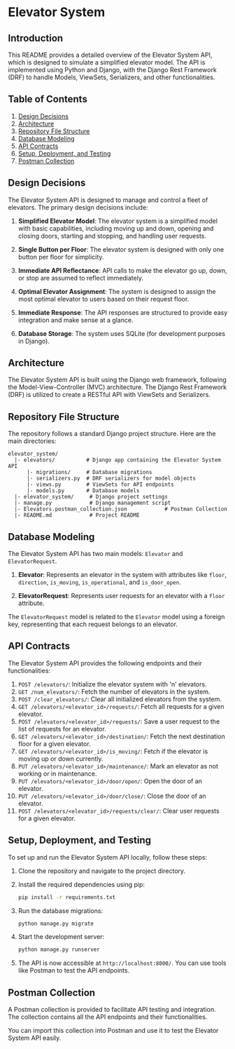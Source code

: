 # Elevator System

## Introduction

This README provides a detailed overview of the Elevator System API, which is designed to simulate a simplified elevator model. The API is implemented using Python and Django, with the Django Rest Framework (DRF) to handle Models, ViewSets, Serializers, and other functionalities.

## Table of Contents

1. [Design Decisions](#design-decisions)
2. [Architecture](#architecture)
3. [Repository File Structure](#repository-file-structure)
4. [Database Modeling](#database-modeling)
5. [API Contracts](#api-contracts)
6. [Setup, Deployment, and Testing](#setup-deployment-and-testing)
7. [Postman Collection](#postman-collection)

## Design Decisions

The Elevator System API is designed to manage and control a fleet of elevators. The primary design decisions include:

1. **Simplified Elevator Model**: The elevator system is a simplified model with basic capabilities, including moving up and down, opening and closing doors, starting and stopping, and handling user requests.

2. **Single Button per Floor**: The elevator system is designed with only one button per floor for simplicity.

3. **Immediate API Reflectance**: API calls to make the elevator go up, down, or stop are assumed to reflect immediately.

4. **Optimal Elevator Assignment**: The system is designed to assign the most optimal elevator to users based on their request floor.

5. **Immediate Response**: The API responses are structured to provide easy integration and make sense at a glance.

6. **Database Storage**: The system uses SQLite (for development purposes in Django).

## Architecture

The Elevator System API is built using the Django web framework, following the Model-View-Controller (MVC) architecture. The Django Rest Framework (DRF) is utilized to create a RESTful API with ViewSets and Serializers.

## Repository File Structure

The repository follows a standard Django project structure. Here are the main directories:

```
elevator_system/
  |- elevators/          # Django app containing the Elevator System API
      |- migrations/     # Database migrations
      |- serializers.py  # DRF serializers for model objects
      |- views.py        # ViewSets for API endpoints
      |- models.py       # Database models
  |- elevator_system/     # Django project settings
  |- manage.py            # Django management script
  |- Elevators.postman_collection.json            # Postman Collection
  |- README.md            # Project README
```

## Database Modeling

The Elevator System API has two main models: `Elevator` and `ElevatorRequest`.

1. **Elevator**: Represents an elevator in the system with attributes like `floor`, `direction`, `is_moving`, `is_operational`, and `is_door_open`.

2. **ElevatorRequest**: Represents user requests for an elevator with a `floor` attribute.

The `ElevatorRequest` model is related to the `Elevator` model using a foreign key, representing that each request belongs to an elevator.

## API Contracts

The Elevator System API provides the following endpoints and their functionalities:

1. `POST /elevators/`: Initialize the elevator system with 'n' elevators.
2. `GET /num_elevators/`: Fetch the number of elevators in the system.
3. `POST /clear_elevators/`: Clear all initialized elevators from the system.
4. `GET /elevators/<elevator_id>/requests/`: Fetch all requests for a given elevator.
5. `POST /elevators/<elevator_id>/requests/`: Save a user request to the list of requests for an elevator.
6. `GET /elevators/<elevator_id>/destination/`: Fetch the next destination floor for a given elevator.
7. `GET /elevators/<elevator_id>/is_moving/`: Fetch if the elevator is moving up or down currently.
8. `PUT /elevators/<elevator_id>/maintenance/`: Mark an elevator as not working or in maintenance.
9. `PUT /elevators/<elevator_id>/door/open/`: Open the door of an elevator.
10. `PUT /elevators/<elevator_id>/door/close/`: Close the door of an elevator.
11. `POST /elevators/<elevator_id>/requests/clear/`: Clear user requests for a given elevator.

## Setup, Deployment, and Testing

To set up and run the Elevator System API locally, follow these steps:

1. Clone the repository and navigate to the project directory.

2. Install the required dependencies using pip:

   ```bash
   pip install -r requirements.txt
   ```

3. Run the database migrations:

   ```bash
   python manage.py migrate
   ```

4. Start the development server:

   ```bash
   python manage.py runserver
   ```

5. The API is now accessible at `http://localhost:8000/`. You can use tools like Postman to test the API endpoints.

## Postman Collection

A Postman collection is provided to facilitate API testing and integration. The collection contains all the API endpoints and their functionalities.

You can import this collection into Postman and use it to test the Elevator System API easily.
